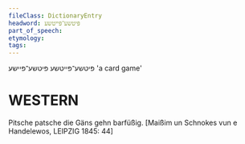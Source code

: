 ```yaml
---
fileClass: DictionaryEntry
headword: פּיטשע־פּייטשע
part_of_speech: 
etymology: 
tags: 
---
```

פּיטשע־פּייטשע
פּיטשע־פּיישע
'a card game'

WESTERN
========

Pitsche patsche die Gäns gehn barfüßig.
[Maißim un Schnokes vun e Handelewos, LEIPZIG 1845: 44]